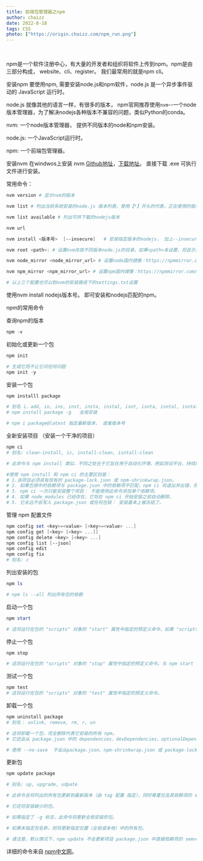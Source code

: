 ```yaml
---
title: 前端包管理器之npm
author: chaizz
date: 2022-8-18
tags: CSS
photo: ["https://origin.chaizz.com/npm_run.png"]
---
```


​          

<!--more-->



npm是一个软件注册中心，有大量的开发者和组织将软件上传到npm。npm是由三部分构成， website、cli、register。 我们最常用的就是npm cli。

安装npm
要使用npm, 需要安装node.js和npm软件，node.js 是一个异步事件驱动的 JavaScript 运行时。

node.js 就像其他的语言一样，有很多的版本， npm官网推荐使用`nvm`--一个node版本管理器，为了解决nodejs各种版本不兼容的问题，类似Python的conda。



nvm: 一个node版本管理器， 提供不同版本的node和npm安装。

node.js: 一个JavaScript运行时。

npm: 一个前端包管理器。



安装nvm 
在windwos上安装 nvm [Github地址](https://github.com/coreybutler/nvm-windows)，[下载地址](https://github.com/coreybutler/nvm-windows/releases)。 直接下载 .exe 可执行文件进行安装。

常用命令：

```powershell
nvm version # 显示nvm的版本

nvm list # 列出当前系统安装的node.js 版本列表，使用【*】开头的代表，正在使用的版本。

nvm list available # 列出可供下载的nodejs版本

nvm url 

nvm install <版本号>  [--insecure]   # 安装指定版本的nodejs， 加上--insecure绕过远程验证。

nvm root <path>: # 设置nvm存放不同版本node.js的目录。如果<path>未设置，将显示当前根目录。

nvm node_mirror <node_mirror_url> # 设置node国内镜像：https://npmmirror.com/mirrors/node/

nvm npm_mirror <npm_mirror_url> # 设置npm国内镜像：https://npmmirror.com/mirrors/npm/

# 以上三个配置也可以到nvm的安装路径下的settings.txt设置
```

使用nvm install nodejs版本号。 即可安装和nodejs匹配的npm。



npm的常用命令

查询npm的版本

```powershell
npm -v 
```

初始化或更新一个包

```powershell
npm init 

# 生成它而不让它问任何问题
npm init -y 
```

安装一个包

```powershell
npm installl package

# 别名 i，add, in, ins, inst, insta, instal, isnt, isnta, isntal, isntall
# npm install package -g   全局安装

# npm i package@latest 指定最新版本， 或者版本号
```

全新安装项目 （安装一个干净的项目）

```powershell
npm ci
# 别名: clean-install, ic, install-clean, isntall-clean

# 此命令与 npm install 类似，不同之处在于它旨在用于自动化环境，例如测试平台、持续集成和部署——或任何您希望确保对依赖项进行全新安装的情况。

#使用 npm install 和 npm ci 的主要区别是：
# 1.该项目必须具有现有的 package-lock.json 或 npm-shrinkwrap.json。
# 2. 如果包锁中的依赖项与 package.json 中的依赖项不匹配，npm ci 将退出并出错，而不是更新包锁。
# 3. npm ci 一次只能安装整个项目： 不能使用此命令添加单个依赖项。
# 4. 如果 node_modules 已经存在，它将在 npm ci 开始安装之前自动删除。
# 5. 它永远不会写入 package.json 或任何包锁： 安装基本上被冻结了。
```

管理 npm 配置文件

```powershell
npm config set <key>=<value> [<key>=<value> ...]
npm config get [<key> [<key> ...]]
npm config delete <key> [<key> ...]
npm config list [--json]
npm config edit
npm config fix
# 别名: c
```

列出安装的包

```powershell
npm ls 

# npm ls --all 列出所有包的依赖
```

启动一个包

```powershell
npm start 

# 这将运行在包的 "scripts" 对象的 "start" 属性中指定的预定义命令。如果 "scripts" 对象没有定义 "start" 属性，npm 将运行 node server.js。
```

停止一个包

```powershell
npm stop 

# 这将运行在包的 "scripts" 对象的 "stop" 属性中指定的预定义命令。与 npm start 不同，如果未定义 "stop" 属性，则不会运行默认脚本。
```

测试一个包

```powershell
npm test 
# 这将运行在包的 "scripts" 对象的 "test" 属性中指定的预定义命令。
```

卸载一个包

```powershell
npm uninstall package
# 别名： unlink, remove, rm, r, un

# 这将卸载一个包，完全删除代表它安装的所有 npm。
# 它还会从 package.json 中的 dependencies、devDependencies、optionalDependencies 和 peerDependencies 对象中删除包。

# 使用 --no-save  不会从package.json、npm-shrinkwrap.json 或 package-lock.json 文件中删除。
```

更新包

```powershell
npm update package

# 别名: up, upgrade, udpate

# 此命令会将列出的所有包更新到最新版本（由 tag 配置 指定），同时尊重包及其依赖项的 semver 约束（如果它们也需要相同的包）。

# 它还将安装缺少的包。

# 如果指定了 -g 标志，此命令将更新全局安装的包。

# 如果未指定包名称，则将更新指定位置（全局或本地）中的所有包。

# 请注意，默认情况下，npm update 不会更新项目 package.json 中直接依赖项的 semver 值，如果你还想更新 package.json 中的值，你可以运行： npm update --save
```



详细的命令来自 [npm中文网](https://npm.nodejs.cn/)。
